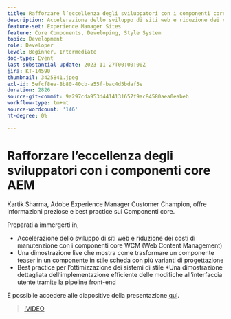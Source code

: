 ```yaml
---
title: Rafforzare l’eccellenza degli sviluppatori con i componenti core AEM
description: Accelerazione dello sviluppo di siti web e riduzione dei costi di manutenzione con i componenti core WCM (Web Content Management). Una dimostrazione live che mostra come trasformare un componente teaser in un componente in stile scheda con più varianti di progettazione. Best practice per ottimizzare i sistemi di stile. Una dimostrazione dettagliata della distribuzione efficiente delle modifiche dell’interfaccia utente tramite la pipeline front-end.
feature-set: Experience Manager Sites
feature: Core Components, Developing, Style System
topic: Development
role: Developer
level: Beginner, Intermediate
doc-type: Event
last-substantial-update: 2023-11-27T00:00:00Z
jira: KT-14590
thumbnail: 3425841.jpeg
exl-id: 5efcf8ea-8b80-40cb-a55f-bac4d5bdaf5e
duration: 2826
source-git-commit: 9a297cda953d4414131657f9ac84580aea0eabeb
workflow-type: tm+mt
source-wordcount: '146'
ht-degree: 0%

---
```


# Rafforzare l’eccellenza degli sviluppatori con i componenti core AEM

Kartik Sharma, Adobe Experience Manager Customer Champion, offre informazioni preziose e best practice sui Componenti core.

Preparati a immergerti in,

* Accelerazione dello sviluppo di siti web e riduzione dei costi di manutenzione con i componenti core WCM (Web Content Management)
* Una dimostrazione live che mostra come trasformare un componente teaser in un componente in stile scheda con più varianti di progettazione
* Best practice per l’ottimizzazione dei sistemi di stile *Una dimostrazione dettagliata dell’implementazione efficiente delle modifiche all’interfaccia utente tramite la pipeline front-end

È possibile accedere alle diapositive della presentazione [qui](/help/learn-from-your-peers/assets/experience-manager/sept2023/aem-core-components.pdf).

>[!VIDEO](https://video.tv.adobe.com/v/3425841/?learn=on)
